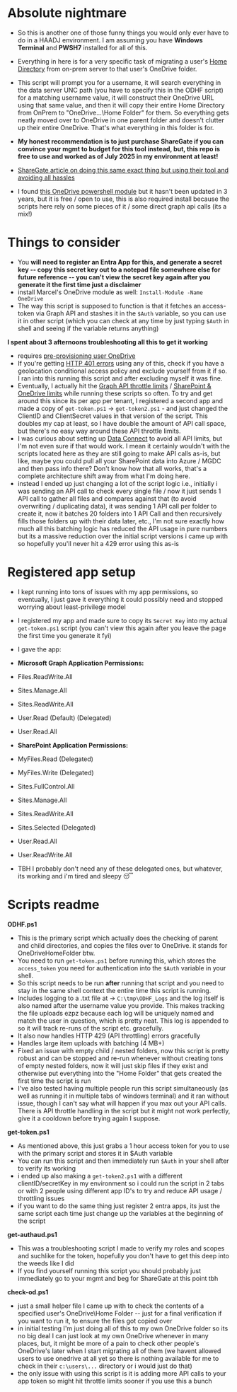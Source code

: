 # Absolute nightmare

* So this is another one of those funny things you would only ever have to do in a HAADJ environment. I am assuming you have **Windows Terminal** and **PWSH7** installed for all of this.
* Everything in here is for a very specific task of migrating a user's [Home Directory](https://learn.microsoft.com/en-us/windows/win32/adschema/a-homedirectory) from on-prem server to that user's OneDrive folder.
* This script will prompt you for a username, it will search everything in the data server UNC path (you have to specify this in the ODHF script) for a matching username value, it will construct their OneDrive URL using that same value, and then it will copy their entire Home Directory from OnPrem to "OneDrive...\Home Folder" for them. So everything gets neatly moved over to OneDrive in one parent folder and doesn't clutter up their entire OneDrive. That's what everything in this folder is for.

* **My honest recommendation is to just purchase ShareGate if you can convince your mgmt to budget for this tool instead, but, this repo is free to use and worked as of July 2025 in my environment at least!**
* [ShareGate article on doing this same exact thing but using their tool and avoiding all hassles](https://help.sharegate.com/en/articles/10236383-import-from-file-share-to-onedrive-for-business-with-powershell)

* I found [this OneDrive powershell module](https://github.com/MarcelMeurer/PowerShellGallery-OneDrive) but it hasn't been updated in 3 years, but it is free / open to use, this is also required install because the scripts here rely on some pieces of it / some direct graph api calls (its a mix!)

# Things to consider

* You **will need to register an Entra App for this, and generate a secret key -- copy this secret key out to a notepad file somewhere else for future reference -- you can't view the secret key again after you generate it the first time just a disclaimer**
* install Marcel's OneDrive module as well: `Install-Module -Name OneDrive`
* The way this script is supposed to function is that it fetches an access-token via Graph API and stashes it in the `$Auth` variable, so you can use it in other script (which you can check at any time by just typing `$Auth` in shell and seeing if the variable returns anything)

**I spent about 3 afternoons troubleshooting all this to get it working**

* requires [pre-provisioning user OneDrive](https://learn.microsoft.com/en-us/sharepoint/pre-provision-accounts)
* If you're getting [HTTP 401 errors](https://learn.microsoft.com/en-us/troubleshoot/sharepoint/lists-and-libraries/401-error-when-using-graph-api-to-access-data) using any of this, check if you have a geolocation conditional access policy and exclude yourself from it if so. I ran into this running this script and after excluding myself it was fine.
* Eventually, I actually hit the [Graph API throttle limits](https://learn.microsoft.com/en-us/graph/throttling-limits) / [SharePoint & OneDrive limits](https://learn.microsoft.com/en-us/sharepoint/dev/general-development/how-to-avoid-getting-throttled-or-blocked-in-sharepoint-online) while running these scripts so often. To try and get around this since its per app per tenant, I registered a second app and made a copy of `get-token.ps1` -> `get-token2.ps1` - and just changed the ClientID and ClientSecret values in that version of the script. This doubles my cap at least, so I have double the amount of API call space, but there's no easy way around these API throttle limits.
* I was curious about setting up [Data Connect](https://learn.microsoft.com/en-us/graph/data-connect-concept-overview) to avoid all API limits, but I'm not even sure if that would work. I mean it certainly wouldn't with the scripts located here as they are still going to make API calls as-is, but like, maybe you could pull all your SharePoint data into Azure / MGDC and then pass info there? Don't know how that all works, that's a complete architecture shift away from what I'm doing here.
* instead I ended up just changing a lot of the script logic i.e., initially i was sending an API call to check every single file / now it just sends 1 API call to gather all files and compares against that (to avoid overwriting / duplicating data), it was sending 1 API call per folder to create it, now it batches 20 folders into 1 API Call and then recursively fills those folders up with their data later, etc., I'm not sure exactly how much all this batching logic has reduced the API usage in pure numbers but its a massive reduction over the initial script versions i came up with so hopefully you'll never hit a 429 error using this as-is

# Registered app setup

* I kept running into tons of issues with my app permissions, so eventually, I just gave it everything it could possibly need and stopped worrying about least-privilege model
* I registered my app and made sure to copy its `Secret Key` into my actual `get-token.ps1` script (you can't view this again after you leave the page the first time you generate it fyi)
* I gave the app:

* **Microsoft Graph Application Permissions:**
* Files.ReadWrite.All
* Sites.Manage.All
* Sites.ReadWrite.All
* User.Read (Default) (Delegated)
* User.Read.All

* **SharePoint Application Permissions:**
* MyFiles.Read (Delegated)
* MyFiles.Write (Delegated)
* Sites.FullControl.All
* Sites.Manage.All
* Sites.ReadWrite.All
* Sites.Selected (Delegated)
* User.Read.All
* User.ReadWrite.All

* TBH I probably don't need any of these delegated ones, but whatever, its working and i'm tired and sleepy 😴

# Scripts readme

**ODHF.ps1**
* This is the primary script which actually does the checking of parent and child directories, and copies the files over to OneDrive. it stands for OneDriveHomeFolder btw.
* You need to run `get-token.ps1` before running this, which stores the `access_token` you need for authentication into the `$Auth` variable in your shell.
* So this script needs to be run **after** running that script and you need to stay in the same shell context the entire time this script is running.
* Includes logging to a .txt file at -> `C:\tmp\ODHF_Logs` and the log itself is also named after the username value you provide. This makes tracking the file uploads ezpz because each log will be uniquely named and match the user in question, which is pretty neat. This log is appended to so it will track re-runs of the script etc. gracefully.
* It also now handles HTTP 429 (API throttling) errors gracefully
* Handles large item uploads with batching (4 MB+)
* Fixed an issue with empty child / nested folders, now this script is pretty robust and can be stopped and re-run whenever without creating tons of empty nested folders, now it will just skip files if they exist and otherwise put everything into the "Home Folder" that gets created the first time the script is run
* I've also tested having multiple people run this script simultaneously (as well as running it in multiple tabs of windows terminal) and it ran without issue, though I can't say what will happen if you max out your API calls. There is API throttle handling in the script but it might not work perfectly, give it a cooldown before trying again I suppose.

**get-token.ps1**
* As mentioned above, this just grabs a 1 hour access token for you to use with the primary script and stores it in $Auth variable
* You can run this script and then immediately run `$Auth` in your shell after to verify its working
* i ended up also making a `get-token2.ps1` with a different clientID/secretKey in my environment so i could run the script in 2 tabs or with 2 people using different app ID's to try and reduce API usage / throttling issues
* if you want to do the same thing just register 2 entra apps, its just the same script each time just change up the variables at the beginning of the script

**get-authaud.ps1**
* This was a troubleshooting script I made to verify my roles and scopes and suchlike for the token, hopefully you don't have to get this deep into the weeds like I did
* If you find yourself running this script you should probably just immediately go to your mgmt and beg for ShareGate at this point tbh

**check-od.ps1**
* just a small helper file I came up with to check the contents of a specified user's OneDrive\Home Folder -- just for a final verification if you want to run it, to ensure the files got copied over
* in initial testing I'm just doing all of this to my own OneDrive folder so its no big deal I can just look at my own OneDrive whenever in many places, but, it might be more of a pain to check other people's OneDrive's later when I start migrating all of them (we havent allowed users to use onedrive at all yet so there is nothing available for me to check in their `c:\users\...` directory or i would just do that)
* the only issue with using this script is it is adding more API calls to your app token so might hit throttle limits sooner if you use this a bunch
